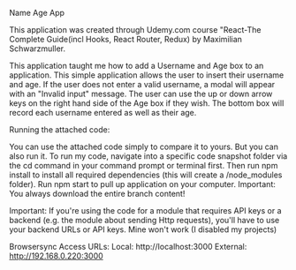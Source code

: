 Name Age App

This application was created through Udemy.com course "React-The Complete Guide(incl Hooks, React Router, Redux) by Maximilian Schwarzmuller.


This application taught me how to add a Username and Age box to an application. This simple application allows the user to insert their username and age.
If the user does not enter a valid username, a modal will appear with an "Invalid input" message.
The user can use the up or down arrow keys on the right hand side of the Age box if they wish.
The bottom box will record each username entered as well as their age.


Running the attached code:

You can use the attached code simply to compare it to yours. But you can also run it.
To run my code, navigate into a specific code snapshot folder via the cd command in your command prompt or terminal first.
Then run npm install to install all required dependencies (this will create a /node_modules folder).
Run npm start to pull up application on your computer.
Important: You always download the entire branch content!


Important: If you're using the code for a module that requires API keys or a backend (e.g. the module about sending Http requests), you'll have to use your backend URLs or API keys. Mine won't work (I disabled my projects)


Browsersync Access URLs:
Local: http://localhost:3000
External: http://192.168.0.220:3000

